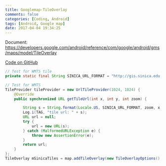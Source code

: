 ```yaml
---
title: Googlemap-TileOverlay
comments: false
categories: [Coding, Android]
tags: [Android, Google map]
date: 2017-04-04 19:34:25
---
```


Document: <https://developers.google.com/android/reference/com/google/android/gms/maps/model/TileOverlay>

[Code on GitHub](https://github.com/googlemaps/android-samples/blob/master/ApiDemos/app/src/main/java/com/example/mapdemo/TileOverlayDemoActivity.java)

```java    
// Test for WMTS tile 
private static final String SINICA_URL_FORMAT = "http://gis.sinica.edu.tw/tileserver/file-exists.php?img=TM25K_2001-jpg-%d-%d-%d";
```

```java
// Test for WMTS
TileProvider tileProvider = new UrlTileProvider(1024, 1024) {
	@Override
	public synchronized URL getTileUrl(int x, int y, int zoom) {

		String s = String.format(Locale.US, SINICA_URL_FORMAT, zoom, x, y);
		Log.i(TAG, "tile url: " + s);
		URL url = null;
		try {
			url = new URL(s);
		} catch (MalformedURLException e) {
			throw new AssertionError(e);
		}
		return url;
	}
};
TileOverlay mSinicaTiles = map.addTileOverlay(new TileOverlayOptions().tileProvider(tileProvider));
```